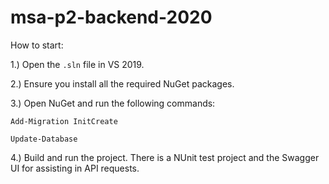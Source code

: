 # msa-p2-backend-2020

How to start:

1.) Open the `.sln` file in VS 2019.

2.) Ensure you install all the required NuGet packages.

3.) Open NuGet and run the following commands:
```
Add-Migration InitCreate

Update-Database
```

4.) Build and run the project. There is a NUnit test project and the Swagger UI for assisting in API requests.
